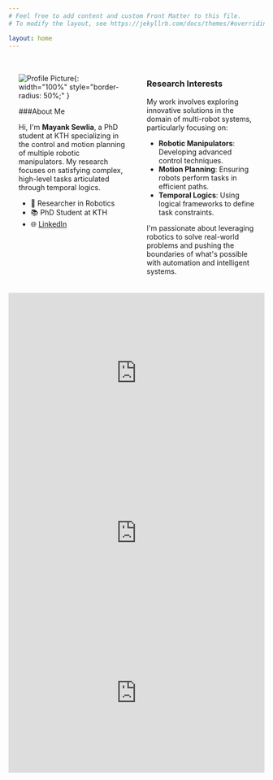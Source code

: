```yaml
---
# Feel free to add content and custom Front Matter to this file.
# To modify the layout, see https://jekyllrb.com/docs/themes/#overriding-theme-defaults

layout: home
---
```

<div style="display: flex; flex-wrap: wrap;">

  <!-- Left Column -->
  <div style="flex: 1; min-width: 200px; padding: 20px;">

  ![Profile Picture](/assets/profile_pic.png){: width="100%" style="border-radius: 50%;" }

  ###About Me



  Hi, I'm **Mayank Sewlia**, a PhD student at KTH specializing in the control and motion planning of multiple robotic manipulators. My research focuses on satisfying complex, high-level tasks articulated through temporal logics.

  - 🔬 Researcher in Robotics
  - 📚 PhD Student at KTH
  - 🌐 [LinkedIn](https://www.linkedin.com/in/sewlia)

  </div>

  <!-- Right Column -->
  <div style="flex: 1; min-width: 200px; padding: 20px;">
  
  ### Research Interests

  My work involves exploring innovative solutions in the domain of multi-robot systems, particularly focusing on:

  - **Robotic Manipulators**: Developing advanced control techniques.
  - **Motion Planning**: Ensuring robots perform tasks in efficient paths.
  - **Temporal Logics**: Using logical frameworks to define task constraints.

  I'm passionate about leveraging robotics to solve real-world problems and pushing the boundaries of what's possible with automation and intelligent systems.

  </div>

<iframe width="560" height="315" src="https://www.youtube.com/embed/8BeQODGFV1M?si=giYJ85WdCNw1L28x" title="YouTube video player" frameborder="0" allow="accelerometer; autoplay; clipboard-write; encrypted-media; gyroscope; picture-in-picture; web-share" referrerpolicy="strict-origin-when-cross-origin" allowfullscreen></iframe>

<iframe width="560" height="315" src="https://www.youtube.com/embed/YkuiPuOerMg?si=9-sfCzAZLAB_Zztj" title="YouTube video player" frameborder="0" allow="accelerometer; autoplay; clipboard-write; encrypted-media; gyroscope; picture-in-picture; web-share" referrerpolicy="strict-origin-when-cross-origin" allowfullscreen></iframe>

<iframe width="560" height="315" src="https://www.youtube.com/embed/CfoWh5PEYPo?si=7N__Aleskq4sNuTs" title="YouTube video player" frameborder="0" allow="accelerometer; autoplay; clipboard-write; encrypted-media; gyroscope; picture-in-picture; web-share" referrerpolicy="strict-origin-when-cross-origin" allowfullscreen></iframe>



</div>